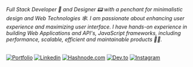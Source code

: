 
###### Full Stack Developer 🚀 and Designer 📟 with a penchant for minimalistic design and Web Technologies 🕸️. I am passionate about enhancing user experience and maximizing user interface. I have hands-on experience in building Web Applications and API's, JavaScript frameworks, including performance, scalable, efficient and maintainable products 👨‍💻. 


[![Portfolio](https://img.shields.io/badge/-Portfolio-%2317b0cc?logo=Microsoft-edge&style=for-the-badge)](https://smithgajjar.me/)
[![Linkedin](https://img.shields.io/badge/LinkedIn-blue.svg?style=for-the-badge&logo=linkedin)](https://www.linkedin.com/in/smith-gajjar-5a27716b/)
[![Hashnode.com](https://img.shields.io/badge/Hashnode-blue?logo=Hashnode&style=for-the-badge)](https://blogs.smithgajjar.me/)
[![Dev.to](https://img.shields.io/badge/-Dev.to-black?logo=dev.to&style=for-the-badge)](https://dev.to/smithg09)
[![Instagram](https://img.shields.io/badge/Instagram-gray.svg?style=for-the-badge&logo=instagram)](https://www.instagram.com/smith.gajjar09/)
